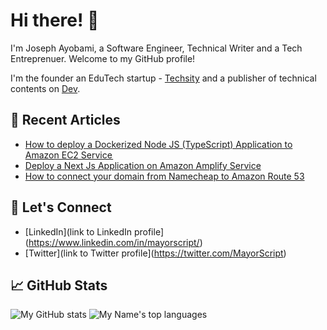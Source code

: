 # Hi there! 👋

I'm Joseph Ayobami, a Software Engineer, Technical Writer and a Tech Entreprenuer. Welcome to my GitHub profile! 

I'm the founder an EduTech startup - [Techsity](https://techsity.io) and a publisher of technical contents on [Dev](https://dev.to/mayorscript).

## 🔭 Recent Articles

- [How to deploy a Dockerized Node JS (TypeScript) Application to Amazon EC2 Service ](https://dev.to/mayorscript/how-to-deploy-a-dockerized-node-js-typescript-application-to-amazon-ec2-service-2023-jfd)
- [Deploy a Next Js Application on Amazon Amplify Service](https://dev.to/mayorscript/deploy-a-next-js-application-on-amazon-amplify-service-1h48)
- [How to connect your domain from Namecheap to Amazon Route 53](https://dev.to/mayorscript/how-to-connect-your-domain-from-namecheap-to-amazon-route-53-4g3g)

## 💬 Let's Connect

- [LinkedIn](link to LinkedIn profile](https://www.linkedin.com/in/mayorscript/)
- [Twitter](link to Twitter profile](https://twitter.com/MayorScript)

## 📈 GitHub Stats

![My GitHub stats](https://github-readme-stats.vercel.app/api?username=mayorscript&show_icons=true&theme=radical)
![My Name's top languages](https://github-readme-stats.vercel.app/api/top-langs/?username=mayorscript&layout=compact)


<!-- ## 🚀 My Skills

- Programming Languages: [Language 1], [Language 2], [Language 3]
- Frameworks and Libraries: [Framework 1], [Library 1], [Framework 2]
- Tools and Technologies: [Tool/Technology 1], [Tool/Technology 2], [Tool/Technology 3]
 -->
